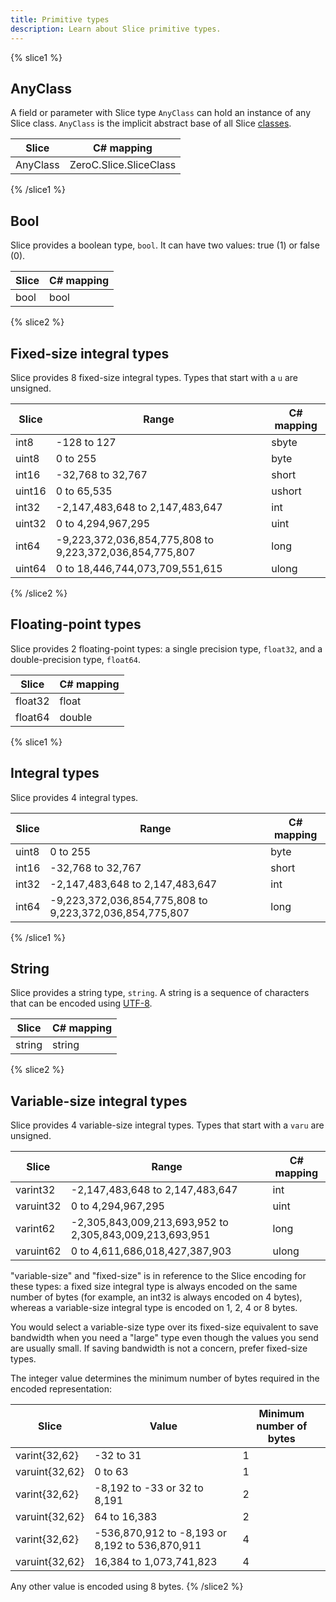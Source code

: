```yaml
---
title: Primitive types
description: Learn about Slice primitive types.
---
```


{% slice1 %}

## AnyClass

A field or parameter with Slice type `AnyClass` can hold an instance of any Slice class. `AnyClass` is the implicit
abstract base of all Slice [classes](class-types).

| Slice    | C# mapping              |
| ---------|-------------------------|
| AnyClass | ZeroC.Slice.SliceClass |

{% /slice1 %}

## Bool

Slice provides a boolean type, `bool`. It can have two values: true (1) or false (0).

| Slice | C# mapping |
| ------|------------|
| bool  | bool       |

{% slice2 %}

## Fixed-size integral types

Slice provides 8 fixed-size integral types. Types that start with a `u` are unsigned.

| Slice     | Range                                                             | C# mapping |
|-----------|-------------------------------------------------------------------|------------|
| int8      | -128 to 127                                                       | sbyte      |
| uint8     | 0 to 255                                                          | byte       |
| int16     | -32,768 to 32,767                                                 | short      |
| uint16    | 0 to 65,535                                                       | ushort     |
| int32     | -2,147,483,648 to 2,147,483,647                                   | int        |
| uint32    | 0 to 4,294,967,295                                                | uint       |
| int64     | -9,223,372,036,854,775,808 to 9,223,372,036,854,775,807           | long       |
| uint64    | 0 to 18,446,744,073,709,551,615                                   | ulong      |
{% /slice2 %}

## Floating-point types

Slice provides 2 floating-point types: a single precision type, `float32`, and a double-precision type, `float64`.

| Slice    | C# mapping |
| ---------|------------|
| float32  | float      |
| float64  | double     |

{% slice1 %}

## Integral types

Slice provides 4 integral types.

| Slice     | Range                                                             | C# mapping |
|-----------|-------------------------------------------------------------------|------------|
| uint8     | 0 to 255                                                          | byte       |
| int16     | -32,768 to 32,767                                                 | short      |
| int32     | -2,147,483,648 to 2,147,483,647                                   | int        |
| int64     | -9,223,372,036,854,775,808 to 9,223,372,036,854,775,807           | long       |
{% /slice1 %}

## String

Slice provides a string type, `string`. A string is a sequence of characters that can be encoded using [UTF-8].

| Slice    | C# mapping |
| ---------|------------|
| string   | string     |

{% slice2 %}

## Variable-size integral types

Slice provides 4 variable-size integral types. Types that start with a `varu` are unsigned.

| Slice     | Range                                                             | C# mapping |
|-----------|-------------------------------------------------------------------|------------|
| varint32  | -2,147,483,648 to 2,147,483,647                                   | int        |
| varuint32 | 0 to 4,294,967,295                                                | uint       |
| varint62  | -2,305,843,009,213,693,952 to 2,305,843,009,213,693,951           | long       |
| varuint62 | 0 to 4,611,686,018,427,387,903                                    | ulong      |

"variable-size" and "fixed-size" is in reference to the Slice encoding for these types: a fixed size integral type is
always encoded on the same number of bytes (for example, an int32 is always encoded on 4 bytes), whereas a variable-size
integral type is encoded on 1, 2, 4 or 8 bytes.

You would select a variable-size type over its fixed-size equivalent to save bandwidth when you need a "large" type
even though the values you send are usually small. If saving bandwidth is not a concern, prefer fixed-size types.

The integer value determines the minimum number of bytes required in the encoded representation:

| Slice          | Value                                                   | Minimum number of bytes |
|----------------|---------------------------------------------------------|-------------------------|
| varint{32,62}  | -32 to 31                                               | 1                       |
| varuint{32,62} | 0 to 63                                                 | 1                       |
| varint{32,62}  | -8,192 to -33 or 32 to 8,191                            | 2                       |
| varuint{32,62} | 64 to 16,383                                            | 2                       |
| varint{32,62}  | -536,870,912 to -8,193 or 8,192 to 536,870,911          | 4                       |
| varuint{32,62} | 16,384 to 1,073,741,823                                 | 4                       |

Any other value is encoded using 8 bytes.
{% /slice2 %}

[UTF-8]: https://en.wikipedia.org/wiki/UTF-8
